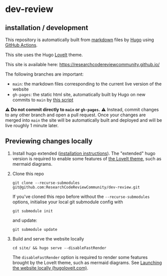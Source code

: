 # dev-review

## installation / development
This repository is automatically built from [markdown](https://commonmark.org/) files by [Hugo](https://gohugo.io/) using [GitHub Actions](https://github.com/features/actions).

This site uses the Hugo [LoveIt](https://hugoloveit.com/) theme.

This site is available here:
https://researchcodereviewcommunity.github.io/

The following branches are important:

- `main`: the markdown files corresponding to the current live version of the website
- `gh-pages`: the static html site, automatically built by Hugo on new commits to `main` by [this script](.github/workflows/deploy.yml)

:warning: **Do not commit directly to `main` or `gh-pages`.** :warning:
Instead, commit changes to any other branch and open a pull request.
Once your changes are merged into `main` the site will be automatically built and deployed and will be live roughly 1 minute later.

## Previewing changes locally

1. Install hugo extended ([installation
   instructions](https://gohugo.io/getting-started/installing)). The
   "extended" hugo version is required to enable some features of [the
   LoveIt theme](https://hugoloveit.com/), such as mermaid diagrams.

2. Clone this repo

	```
	git clone --recurse-submodules git@github.com:ResearchCodeReviewCommunity/dev-review.git
	```
	
	If you've cloned this repo before without the `--recurse-submodules` options, initialise your local git submodule config with
	
	```
	git submodule init
	```
	
	and update:
	
	```
	git submodule update
	```
	
3. Build and serve the website locally

	```
	cd site/ && hugo serve --disableFastRender
	```
	
	The `disableFastRender` option is required to render some features
    brought by the LoveIt theme, such as mermaid diagrams. See [Launching the website locally (hugoloveit.com)](https://hugoloveit.com/theme-documentation-basics/#25-launching-the-website-locally).

